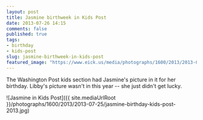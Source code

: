 ```yaml
---
layout: post
title: Jasmine birthweek in Kids Post
date: 2013-07-26 14:15
comments: false
published: true
tags:
- birthday
- kids-post
slug: jasmine-birthweek-in-kids-post
featured_image: "https://www.eick.us/media/photographs/1600/2013/2013-07-25/jasmine-birthday-kids-post-2013.jpg"
---
```

The Washington Post kids section had Jasmine's picture in it for her birthday.  Libby's picture wasn't in this year -- she just didn't get lucky.

![Jasmine in Kids Post]({{ site.mediaUrlRoot }}/photographs/1600/2013/2013-07-25/jasmine-birthday-kids-post-2013.jpg)

